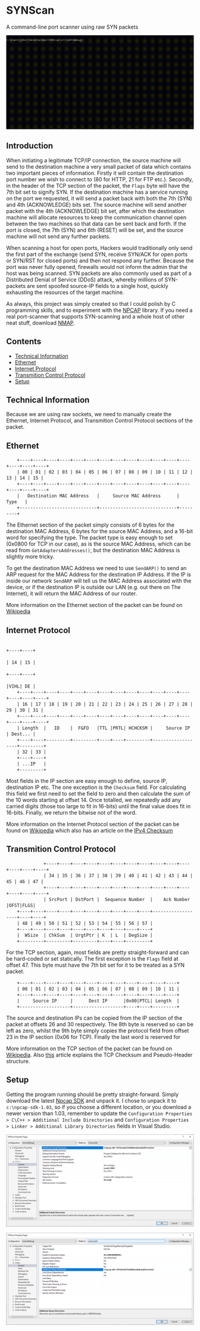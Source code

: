 # SYNScan
A command-line port scanner using raw SYN packets

![Screenshot](https://github.com/James-P-D/SYNScan/blob/master/Screenshot.gif)

## Introduction

When initiating a legitimate TCP/IP connection, the source machine will send to the destination machine a very small packet of data which contains two important pieces of information. Firstly it will contain the destination port number we wish to connect to (80 for HTTP, 21 for FTP etc.). Secondly, in the header of the TCP section of the packet, the `Flags` byte will have the 7th bit set to signify SYN. If the destination machine has a service running on the port we requested, it will send a packet back with both the 7th (SYN) and 4th (ACKNOWLEDGE) bits set. The source machine will send another packet with the 4th (ACKNOWLEDGE) bit set, after which the destination machine will allocate resources to keep the communication channel open between the two machines so that data can be sent back and forth. If the port is closed, the 7th (SYN) and 6th (RESET) will be set, and the source machine will not send any further packets.

When scanning a host for open ports, Hackers would traditionally only send the first part of the exchange (send SYN, receive SYN/ACK for open ports or SYN/RST for closed ports) and then not respond any further. Because the port was never fully opened, firewalls would not inform the admin that the host was being scanned. SYN packets are also commonly used as part of a Distributed Denial of Service (DDoS) attack, whereby millions of SYN-packets are sent spoofed source-IP fields to a single host, quickly exhausting the resources of the target machine.

As always, this project was simply created so that I could polish by C programming skills, and to experiment with the [NPCAP](https://nmap.org/npcap/) library. If you need a real port-scanner that supports SYN-scanning and a whole host of other neat stuff, download [NMAP](https://nmap.org/).

## Contents

* [Technical Information](#Technical-Information)
* [Ethernet](#Ethernet)
* [Internet Protocol](#Internet-Protocol)
* [Transmition Control Protocol](#Transmition-Control-Protocol)
* [Setup](#Setup)

## Technical Information

Because we are using raw sockets, we need to manually create the Ethernet, Internet Protocol, and Transmition Control Protocol sections of the packet.

## Ethernet

```
    +----+----+----+----+----+----+----+----+----+----+----+----+----+----+----+----+
    | 00 | 01 | 02 | 03 | 04 | 05 | 06 | 07 | 08 | 09 | 10 | 11 | 12 | 13 | 14 | 15 |
    +----+----+----+----+----+----+----+----+----+----+----+----+----+----+----+----+
    |   Destination MAC Address   |     Source MAC Address      |  Type   |
    +-----------------------------+-----------------------------+---------+
```

The Ethernet section of the packet simply consists of 6 bytes for the destination MAC Address, 6 bytes for the source MAC Address, and a 16-bit word for specifying the type. The packet type is easy enough to set (0x0800 for TCP in our case), as is the source MAC Address, which can be read from `GetAdaptersAddresses()`, but the destination MAC Address is slightly more tricky.

To get the destination MAC Address we need to use `SendARP()` to send an ARP request for the MAC Address for the destination IP Address. If the IP is inside our network `SendARP` will tell us the MAC Address associated with the device, or if the destination IP is outside our LAN (e.g. out there on The Internet), it will return the MAC Address of our router.

More information on the Ethernet section of the packet can be found on [Wikipedia](https://en.wikipedia.org/wiki/Ethernet_frame#Ethernet_II)

## Internet Protocol

```
                                                                          +----+----+
                                                                          | 14 | 15 |
                                                                          +----+----+
                                                                          |VIHL| DE |
    +----+----+----+----+----+----+----+----+----+----+----+----+----+----+----+----+
    | 16 | 17 | 18 | 19 | 20 | 21 | 22 | 23 | 24 | 25 | 26 | 27 | 28 | 29 | 30 | 31 |
    +----+----+----+----+----+----+----+----+----+----+----+----+----+----+----+----+
    | Length  |   ID    |  F&FO   |TTL |PRTL| HCHCKSM |     Source IP     | Dest... |
    +----+----+---------+---------+----+----+---------+-------------------+---------+
    | 32 | 33 |
    +----+----+
    | ...IP   |
    +---------+
```

Most fields in the IP section are easy enough to define, source IP, destination IP etc. The one exception is the `Checksum` field. For calculating this field we first need to set the  field to zero and then calculate the sum of the 10 words starting at offset 14. Once totalled, we repeatedly add any carried digits (those too large to fit in 16-bits) until the final value does fit in 16-bits. Finally, we return the bitwise not of the word.

More information on the Internet Protocol section of the packet can be found on [Wikipedia](https://en.wikipedia.org/wiki/IPv4#Header) which also has an article on the [IPv4 Checksum](https://en.wikipedia.org/wiki/IPv4_header_checksum)

## Transmition Control Protocol

```
              +----+----+----+----+----+----+----+----+----+----+----+----+----+----+
              | 34 | 35 | 36 | 37 | 38 | 39 | 40 | 41 | 42 | 43 | 44 | 45 | 46 | 47 |
              +----+----+----+----+----+----+----+----+----+----+----+----+----+----+
              | SrcPort | DstPort |  Sequence Number  |    Ack Number     |OFST|FLGS|
    +----+----+----+----+----+----+----+----+----+----+-------------------+----+----+
    | 48 | 49 | 50 | 51 | 52 | 53 | 54 | 55 | 56 | 57 |
    +----+----+----+----+----+----+----+----+----+----+
    |  WSize  | ChkSum  | UrgtPtr | K  | L  | DegSize |
    +---------+---------+---------+----+----+---------+
```

For the TCP section, again, most fields are pretty straight-forward and can be hard-coded or set statically. The first exception is the `Flags` field at offset 47. This byte must have the 7th bit set for it to be treated as a SYN packet. 

```
    +----+----+----+----+----+----+----+----+----+----+----+----+
    | 00 | 01 | 02 | 03 | 04 | 05 | 06 | 07 | 08 | 09 | 10 | 11 |
    +----+----+----+----+----+----+----+----+----+----+----+----+
    |     Source IP     |      Dest IP      |0x00|PTCL| Length  |    
    +-------------------+-------------------+----+----+---------+
```

The source and destination IPs can be copied from the IP section of the packet at offsets 26 and 30 respectively. The 8th byte is reserved so can be left as zero, whilst the 9th byte simply copies the protocol field from offset 23 in the IP section (0x06 for TCP). Finally the last word is reserved for 

More information on the TCP section of the packet can be found on [Wikipedia](https://en.wikipedia.org/wiki/Transmission_Control_Protocol#TCP_segment_structure). Also [this](https://www.securitynik.com/2015/08/calculating-udp-checksum-with-taste-of_3.html) article explains the TCP Checksum and Pseudo-Header structure.

## Setup

Getting the program running should be pretty straight-forward. Simply download the latest [Npcap SDK](https://nmap.org/npcap/) and unpack it. I chose to unpack it to `c:\npcap-sdk-1.03`, so if you choose a different location, or you download a newer version than 1.03, remember to update the `Configuration Properties > C\C++ > Additional Include Directories` and `Configuration Properties > Linker > Additional Library Directories` fields in Visual Studio.

![Screenshot](https://github.com/James-P-D/SYNScan/blob/master/properties1.png)

![Screenshot](https://github.com/James-P-D/SYNScan/blob/master/properties2.png)